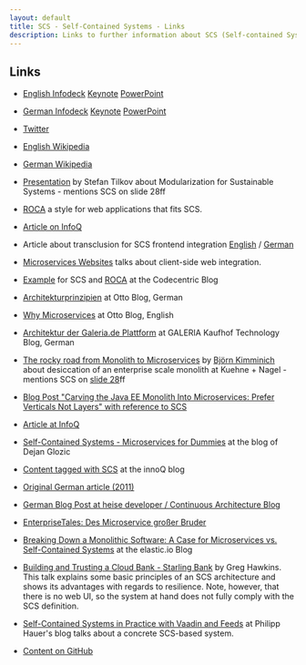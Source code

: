 ```yaml
---
layout: default
title: SCS - Self-Contained Systems - Links
description: Links to further information about SCS (Self-contained Systems)
---
```


Links
---

* [English Infodeck](https://speakerdeck.com/rstrangh/self-contained-systems-1)  [Keynote](slidedeck/en/scs-infodeck-english.key) [PowerPoint](slidedeck/en/scs-infodeck-english.pptx)

* [German Infodeck](https://speakerdeck.com/rstrangh/self-contained-systems-german)  [Keynote](slidedeck/de/scs-infodeck-deutsch.key) [PowerPoint](slidedeck/de/scs-infodeck-deutsch.pptx)

* [Twitter](https://twitter.com/scsarchitecture)

* [English Wikipedia](https://en.wikipedia.org/wiki/Self-contained_Systems)

* [German Wikipedia](https://de.wikipedia.org/wiki/Self-contained_Systems)

* [Presentation](https://www.innoq.com/en/talks/2014/12/talk-microservices-modularization-softwarearchitecture-berlin/)
 by Stefan Tilkov about Modularization for Sustainable Systems -
 mentions SCS on slide 28ff

* [ROCA](https://roca-style.org/) a style for web applications that
fits SCS.

* [Article on InfoQ](https://www.infoq.com/articles/scs-microservices-done-right)

* Article about transclusion for SCS frontend integration
  [English](https://www.innoq.com/en/blog/transclusion/) /
  [German](https://www.innoq.com/en/blog/transklusion/)

* [Microservices Websites](https://gustafnk.github.io/microservice-websites/)
  talks about client-side web integration.

* [Example](https://blog.codecentric.de/en/2015/01/self-contained-systems-roca-complete-example-using-spring-boot-thymeleaf-bootstrap/)
  for SCS and [ROCA](https://roca-style.org) at the Codecentric Blog

* [Architekturprinzipien](https://www.otto.de/jobs/technology/techblog/artikel/architekturprinzipien_2013-04-15.php)
  at Otto Blog, German

* [Why Microservices](https://www.otto.de/jobs/technology/techblog/artikel/why-microservices_2016-03-20.php)
 at Otto Blog, English

* [Architektur der Galeria.de Plattform](https://tech.kaufhof.io/general/2015/12/15/architektur-und-organisation-im-galeria-de-produktmanagement)
  at GALERIA Kaufhof Technology Blog, German

* [The rocky road from Monolith to Microservices](https://kuehne-nagel.github.io/monolith-to-microservices) by [Björn Kimminich](https://github.com/bkimminich) about desiccation of an enterprise scale monolith at Kuehne + Nagel - mentions SCS on [slide 28](https://kuehne-nagel.github.io/monolith-to-microservices/#/28)ff

* [Blog Post "Carving the Java EE Monolith Into Microservices: Prefer Verticals Not Layers" with reference to SCS](https://blog.christianposta.com/microservices/carving-the-java-ee-monolith-into-microservices-perfer-verticals-not-layers/)

* [Article at InfoQ](https://www.infoq.com/articles/microservices-real-world)

* [Self-Contained Systems - Microservices for Dummies](https://dejanglozic.com/2016/01/04/self-contained-systems-microservices-for-dummies/)
  at the blog of Dejan Glozic

* [Content tagged with SCS](https://www.innoq.com/en/topics/scs/) at the innoQ blog

* [Original German article (2011)](https://www.innoq.com/de/links/softwarearchitektur-im-grossen/)

* [German Blog Post at heise developer / Continuous Architecture Blog](https://www.heise.de/developer/artikel/Self-contained-Systems-ein-Architekturstil-stellt-sich-vor-3038718.html)

* [EnterpriseTales: Des Microservice großer Bruder](https://jaxenter.de/enterprisetales-des-microservice-grosser-bruder-39180)

* [Breaking Down a Monolithic Software: A Case for Microservices vs. Self-Contained Systems](https://www.elastic.io/breaking-down-monolith-microservices-and-self-contained-systems/) at the elastic.io Blog

* [Building and Trusting a Cloud Bank - Starling Bank](https://www.infoq.com/presentations/starling-bank-resilience/) by Greg Hawkins. This talk explains some basic principles of an SCS architecture and shows its advantages with regards to resilience. Note, however, that there is no web UI, so the system at hand does not fully comply with the SCS definition.

* [Self-Contained Systems in Practice with Vaadin and Feeds](https://phauer.com/2018/self-contained-systems-vaadin-feeds/) at Philipp Hauer's blog talks about a concrete SCS-based system.

* [Content on GitHub](https://github.com/innoq/SCS)
